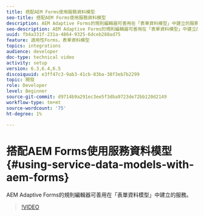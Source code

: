 ```yaml
---
title: 搭配AEM Forms使用服務資料模型
seo-title: 搭配AEM Forms使用服務資料模型
description: AEM Adaptive Forms的規則編輯器可善用在「表單資料模型」中建立的服務。
seo-description: AEM Adaptive Forms的規則編輯器可善用在「表單資料模型」中建立的服務。
uuid: fb4a331f-231a-4864-9325-6dceb288ad75
feature: 適用性Forms，表單資料模型
topics: integrations
audience: developer
doc-type: technical video
activity: setup
version: 6.3,6.4,6.5
discoiquuid: e3ff47c3-9ab3-41cb-83ba-38f3eb7b2299
topic: 開發
role: Developer
level: Beginner
source-git-commit: d9714b9a291ec3ee5f3dba9723de72bb120d2149
workflow-type: tm+mt
source-wordcount: '75'
ht-degree: 1%

---
```



# 搭配AEM Forms使用服務資料模型{#using-service-data-models-with-aem-forms}

AEM Adaptive Forms的規則編輯器可善用在「表單資料模型」中建立的服務。

>[!VIDEO](https://video.tv.adobe.com/v/17739/?quality=9&learn=on)

